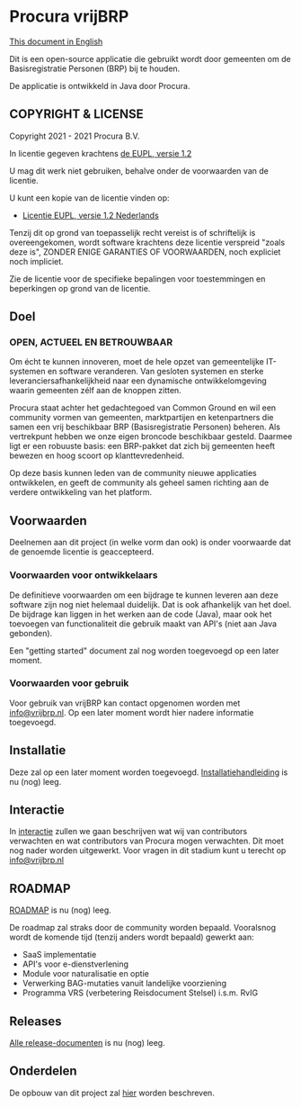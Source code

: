 # Procura vrijBRP

[This document in English](English/README.md)

Dit is een open-source applicatie die gebruikt wordt door gemeenten om
de Basisregistratie Personen (BRP) bij te houden.

De applicatie is ontwikkeld in Java door Procura.

## COPYRIGHT & LICENSE

Copyright 2021 - 2021 Procura B.V.

In licentie gegeven krachtens [de EUPL, versie 1.2](LICENSE.md)

U mag dit werk niet gebruiken, behalve onder de voorwaarden van de
licentie.

U kunt een kopie van de licentie vinden op:
 - [Licentie EUPL, versie 1.2 Nederlands](https://joinup.ec.europa.eu/sites/default/files/custom-page/attachment/eupl_v1.2_nl.pdf)

Tenzij dit op grond van toepasselijk recht vereist is of schriftelijk
is overeengekomen, wordt software krachtens deze licentie verspreid
"zoals deze is", ZONDER ENIGE GARANTIES OF VOORWAARDEN, noch expliciet
noch impliciet.

Zie de licentie voor de specifieke bepalingen voor toestemmingen en
beperkingen op grond van de licentie.

## Doel

### OPEN, ACTUEEL EN BETROUWBAAR

Om écht te kunnen innoveren, moet de hele opzet van gemeentelijke
IT-systemen en software veranderen. Van gesloten systemen en sterke
leveranciersafhankelijkheid naar een dynamische ontwikkelomgeving
waarin gemeenten zélf aan de knoppen zitten.

Procura staat achter het gedachtegoed van Common Ground en wil een
community vormen van gemeenten, marktpartijen en ketenpartners die
samen een vrij beschikbaar BRP (Basisregistratie Personen) beheren.
Als vertrekpunt hebben we onze eigen broncode beschikbaar gesteld.
Daarmee ligt er een robuuste basis: een BRP-pakket dat zich bij
gemeenten heeft bewezen en hoog scoort op klanttevredenheid.

Op deze basis kunnen leden van de community nieuwe applicaties
ontwikkelen, en geeft de community als geheel samen richting aan de
verdere ontwikkeling van het platform.

## Voorwaarden

Deelnemen aan dit project (in welke vorm dan ook) is onder voorwaarde
dat de genoemde licentie is geaccepteerd.

### Voorwaarden voor ontwikkelaars

De definitieve voorwaarden om een bijdrage te kunnen leveren aan deze
software zijn nog niet helemaal duidelijk. Dat is ook afhankelijk van
het doel.  De bijdrage kan liggen in het werken aan de code (Java),
maar ook het toevoegen van functionaliteit die gebruik maakt van API's
(niet aan Java gebonden).

Een "getting started" document zal nog worden toegevoegd op een later
moment.

### Voorwaarden voor gebruik

Voor gebruik van vrijBRP kan contact opgenomen worden met info@vrijbrp.nl.
Op een later moment wordt hier nadere informatie toegevoegd.

## Installatie

Deze zal op een later moment worden toegevoegd.
[Installatiehandleiding](INSTALL.md) is nu (nog) leeg.

## Interactie

In [interactie](INTERACTION.md) zullen we gaan beschrijven wat wij van
contributors verwachten en wat contributors van Procura mogen verwachten.
Dit moet nog nader worden uitgewerkt. Voor vragen in dit stadium kunt u
terecht op info@vrijbrp.nl

## ROADMAP

[ROADMAP](ROADMAP.md) is nu (nog) leeg.

De roadmap zal straks door de community worden bepaald. Vooralsnog wordt
de komende tijd (tenzij anders wordt bepaald) gewerkt aan:

- SaaS implementatie
- API's voor e-dienstverlening
- Module voor naturalisatie en optie
- Verwerking BAG-mutaties vanuit landelijke voorziening
- Programma VRS (verbetering Reisdocument Stelsel) i.s.m. RvIG

## Releases

[Alle release-documenten](Release/Releases.md) is nu (nog) leeg.

## Onderdelen

De opbouw van dit project zal [hier](PROJECT.md) worden beschreven.
